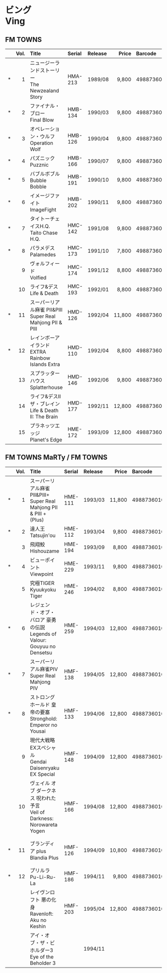 # ビング<br>Ving

## FM TOWNS
||Vol.|Title|Serial|Release|Price|Barcode|Note|
|:-:|-:|:-|:-|:-|-:|:-|:-|
|*|1|ニュージーランドストーリー<br>The Newzealand Story|HMA-213|1989/08|9,800|4988736000012|修正版:HMA-213A|
|*|2|ファイナル・ブロー<br>Final Blow|HMB-134|1990/03|9,800|4988736000036||
|*|3|オペレーション・ウルフ<br>Operation Wolf|HMB-126|1990/04|9,800|4988736000029||
|*|4|パズニック<br>Puzznic|HMB-166|1990/07|9,800|4988736000043||
|*|5|バブルボブル<br>Bubble Bobble|HMB-191|1990/10|9,800|4988736000050||
|*|6|イメージファイト<br>ImageFight|HMB-202|1990/11|9,800|4988736000067||
|*|7|タイトーチェイスH.Q.<br>Taito Chase H.Q.|HMC-142|1991/08|9,800|4988736000074||
|*|8|パラメデス<br>Palamedes|HMC-173|1991/10|7,800|4988736000081||
||9|ヴォルフィード<br>Volfied|HMC-174|1991/12|8,800|4988736000098||
||10|ライフ&デス<br>Life & Death|HMC-193|1992/01|8,800|4988736000104||
|*|11|スーパーリアル麻雀 PII&PIII<br>Super Real Mahjong PII & PIII|HMD-126|1992/04|11,800|4988736000111||
|*|12|レインボーアイランド EXTRA<br>Rainbow Islands Extra|HMD-110|1992/04|8,800|4988736000128||
||13|スプラッターハウス<br>Splatterhouse|HMD-146|1992/06|9,800|4988736000135||
||14|ライフ&デスII ザ・ブレイン<br>Life & Death II: The Brain|HMD-177|1992/11|12,800|4988736000142||
||15|プラネッツエッジ<br>Planet's Edge|HME-172|1993/09|12,800|4988736000159||

## FM TOWNS MaRTy / FM TOWNS
||Vol.|Title|Serial|Release|Price|Barcode|Note|
|:-:|-:|:-|:-|:-|-:|:-|:-|
|*|1|スーパーリアル麻雀 PII&PIII+<br>Super Real Mahjong PII & PIII +(Plus)|HME-111|1993/03|11,800|4988736010011||
|*|2|達人王<br>Tatsujin'ou|HME-112|1993/04|9,800|4988736010028||
||3|飛翔鮫<br>Hishouzame|HME-194|1993/09|8,800|4988736010035||
|*|4|ビューポイント<br>Viewpoint|HME-229|1993/11|9,800|4988736010042||
||5|究極TIGER<br>Kyuukyoku Tiger|HME-246|1994/02|8,800|4988736010059||
|*|6|レジェンド・オブ・バロア 豪勇の伝説<br>Legends of Valour: Gouyuu no Densetsu|HME-259|1994/03|12,800|4988736010066||
|*|7|スーパーリアル麻雀PIV<br>Super Real Mahjong PIV|HMF-138|1994/05|12,800|4988736010073||
|*|8|ストロングホールド 皇帝の要塞<br>Stronghold: Emperor no Yousai|HMF-133|1994/06|12,800|4988736010080|Ving World 3|
||9|現代大戦略EXスペシャル<br>Gendai Daisenryaku EX Special|HMF-148|1994/09|12,800|4988736010097||
||10|ヴェイル オブ ダークネス 呪われた予言<br>Veil of Darkness: Norowareta Yogen|HMF-166|1994/08|12,800|4988736010103|Ving World 4|
|*|11|ブランディア plus<br>Blandia Plus|HMF-126|1994/09|10,800|4988736010127|FUJITSU社製6ボタンパッド同梱|
|*|12|プリルラ<br>Pu-Li-Ru-La|HMF-186|1994/11|9,800|4988736010134||
|||レイヴンロフト 悪の化身<br>Ravenloft: Aku no Keshin|HMF-203|1995/04|12,800|4988736010158|Ving World 7|
|||アイ・オブ・ザ・ビホルダー3<br>Eye of the Beholder 3||1994/11|||未発売?|
